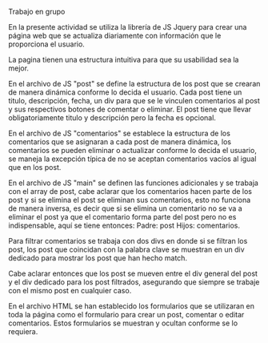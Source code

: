 Trabajo en grupo

En la presente actividad se utiliza la librería de JS Jquery para crear una página web que se actualiza diariamente con información que le proporciona el usuario.

La pagina tienen una estructura intuitiva para que su usabilidad sea la mejor.

En el archivo de JS "post" se define la estructura de los post que se crearan de manera dinámica conforme lo decida el usuario.
Cada post tiene un titulo, descripción, fecha, un div para que se le vinculen comentarios al post y sus respectivos botones de comentar o eliminar.
El post tiene que llevar obligatoriamente titulo y descripción pero la fecha es opcional.

En el archivo de JS "comentarios" se establece la estructura de los comentarios que se asignaran a cada post de manera dinámica, los comentarios se pueden eliminar o actualizar conforme lo decida el usuario, se maneja la excepción típica de no se aceptan comentarios vacíos al igual que en los post.

En el archivo de JS "main" se definen las funciones adicionales y se trabaja con el array de post, cabe aclarar que los comentarios hacen parte de los post y si se elimina el post se eliminan sus comentarios, esto no funciona de manera inversa, es decir que si se elimina un comentario no se va a eliminar el post ya que el comentario forma parte del post pero no es indispensable, aquí se tiene entonces: Padre: post
Hijos: comentarios.

Para filtrar comentarios se trabaja con dos divs en donde si se filtran los post, los post que coincidan con la palabra clave se muestran en un div dedicado para mostrar los post que han hecho match.

Cabe aclarar entonces que los post se mueven entre el div general del post y el div dedicado para los post filtrados, asegurando que siempre se trabaje con el mismo post en cualquier caso. 

En el archivo HTML se han establecido los formularios que se utilizaran en toda la página como el formulario para crear un post, comentar o editar comentarios. Estos formularios se muestran y ocultan conforme se lo requiera.